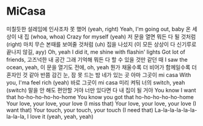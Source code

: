 # MiCasa
미칠듯한 설레임에
인사조차 못 했어 (yeah, right)
Yeah, I'm going out, baby
온 세상이 내 집 (whoa, whoa)
Crazy for myself (yeah)
저 문을 열면 뭐든 다 될 것처럼 (right)
마치 무슨 본때를 보여줄 것처럼 (uh)
집을 나섰지 (이 모든 상상이 다 신기루로 끝나지 않길, ayy)
Oh, yeah I did it, me shine with flashin' lights
Got lot of friends, 고즈넉한 내 공간
그래 기억해 뭐든 다 할 수 있을 것만 같던 때
I saw the ocean, yeah, 이 문을 열기도 전에, oh, yeah
뭔가 채울수록 더 비어가
함께일수록 더 혼자인 것 같아
반쯤 감긴 눈, 잠 못 드는 밤
네가 있는 곳
아마 그곳이 mi casa
With you, I'ma feel rich (yeah)
바로 그곳이 mi casa
미리 켜둬 너의 switch, yeah (switch)
말을 안 해도 편안할 거야
너만 있다면 다 내 집이 될 거야
You know I want that ho-ho-ho-ho-ho-home
You know you got that ho-ho-ho-ho-ho-home
Your love, your love, your love (I miss that)
Your love, your love, your love (I want that)
Your touch, your touch, your touch (I need that)
La-la-la-la-la-la-la-la-la, I love it (yeah, yeah, yeah)
